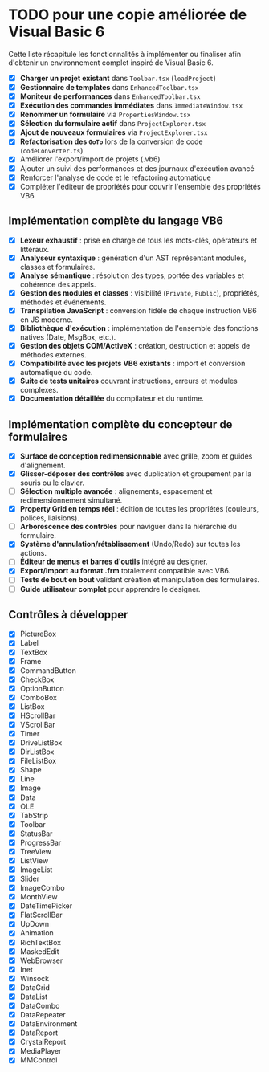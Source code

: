 # TODO pour une copie améliorée de Visual Basic 6

Cette liste récapitule les fonctionnalités à implémenter ou finaliser afin d'obtenir un environnement complet inspiré de Visual Basic 6.

- [x] **Charger un projet existant** dans `Toolbar.tsx` (`loadProject`)
- [x] **Gestionnaire de templates** dans `EnhancedToolbar.tsx`
- [x] **Moniteur de performances** dans `EnhancedToolbar.tsx`
- [x] **Exécution des commandes immédiates** dans `ImmediateWindow.tsx`
- [x] **Renommer un formulaire** via `PropertiesWindow.tsx`
- [x] **Sélection du formulaire actif** dans `ProjectExplorer.tsx`
- [x] **Ajout de nouveaux formulaires** via `ProjectExplorer.tsx`
- [x] **Refactorisation des `GoTo`** lors de la conversion de code (`codeConverter.ts`)
- [x] Améliorer l'export/import de projets (.vb6)
- [x] Ajouter un suivi des performances et des journaux d'exécution avancé
- [x] Renforcer l'analyse de code et le refactoring automatique
- [x] Compléter l'éditeur de propriétés pour couvrir l'ensemble des propriétés VB6

## Implémentation complète du langage VB6

- [x] **Lexeur exhaustif** : prise en charge de tous les mots-clés, opérateurs et littéraux.
- [x] **Analyseur syntaxique** : génération d'un AST représentant modules, classes et formulaires.
- [x] **Analyse sémantique** : résolution des types, portée des variables et cohérence des appels.
- [x] **Gestion des modules et classes** : visibilité (`Private`, `Public`), propriétés, méthodes et événements.
- [x] **Transpilation JavaScript** : conversion fidèle de chaque instruction VB6 en JS moderne.
- [x] **Bibliothèque d'exécution** : implémentation de l'ensemble des fonctions natives (Date, MsgBox, etc.).
- [x] **Gestion des objets COM/ActiveX** : création, destruction et appels de méthodes externes.
- [x] **Compatibilité avec les projets VB6 existants** : import et conversion automatique du code.
- [x] **Suite de tests unitaires** couvrant instructions, erreurs et modules complexes.
- [x] **Documentation détaillée** du compilateur et du runtime.

## Implémentation complète du concepteur de formulaires

- [x] **Surface de conception redimensionnable** avec grille, zoom et guides d'alignement.
- [x] **Glisser-déposer des contrôles** avec duplication et groupement par la souris ou le clavier.
- [ ] **Sélection multiple avancée** : alignements, espacement et redimensionnement simultané.
- [x] **Property Grid en temps réel** : édition de toutes les propriétés (couleurs, polices, liaisions).
- [ ] **Arborescence des contrôles** pour naviguer dans la hiérarchie du formulaire.
- [x] **Système d'annulation/rétablissement** (Undo/Redo) sur toutes les actions.
- [ ] **Éditeur de menus et barres d'outils** intégré au designer.
- [x] **Export/Import au format .frm** totalement compatible avec VB6.
- [ ] **Tests de bout en bout** validant création et manipulation des formulaires.
- [ ] **Guide utilisateur complet** pour apprendre le designer.

## Contrôles à développer

- [x] PictureBox
- [x] Label
- [x] TextBox
- [x] Frame
- [x] CommandButton
- [x] CheckBox
- [x] OptionButton
- [x] ComboBox
- [x] ListBox
- [x] HScrollBar
- [x] VScrollBar
- [x] Timer
- [x] DriveListBox
- [x] DirListBox
- [x] FileListBox
- [x] Shape
- [x] Line
- [x] Image
- [x] Data
- [x] OLE
- [x] TabStrip
- [x] Toolbar
- [x] StatusBar
- [x] ProgressBar
- [x] TreeView
- [x] ListView
- [x] ImageList
- [x] Slider
- [x] ImageCombo
- [x] MonthView
- [x] DateTimePicker
- [x] FlatScrollBar
- [x] UpDown
- [x] Animation
- [x] RichTextBox
- [x] MaskedEdit
- [x] WebBrowser
- [x] Inet
- [x] Winsock
- [x] DataGrid
- [x] DataList
- [x] DataCombo
- [x] DataRepeater
- [x] DataEnvironment
- [x] DataReport
- [x] CrystalReport
- [x] MediaPlayer
- [x] MMControl
